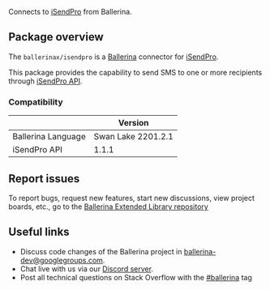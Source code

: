 Connects to [iSendPro](https://www.isendpro.com/docs/?type=7) from Ballerina.

## Package overview

The `ballerinax/isendpro` is a [Ballerina](https://ballerina.io/) connector for [iSendPro](https://en.isendpro.com/).  

This package provides the capability to send SMS to one or more recipients through [iSendPro API](https://www.isendpro.com/docs/?type=7).

### Compatibility
|                    | Version         |
|--------------------|-----------------|
| Ballerina Language | Swan Lake 2201.2.1|
| iSendPro API       | 1.1.1           |
 
## Report issues
To report bugs, request new features, start new discussions, view project boards, etc., go to the [Ballerina Extended Library repository](https://github.com/ballerina-platform/ballerina-extended-library)

## Useful links
- Discuss code changes of the Ballerina project in [ballerina-dev@googlegroups.com](mailto:ballerina-dev@googlegroups.com).
- Chat live with us via our [Discord server](https://discord.gg/ballerinalang).
- Post all technical questions on Stack Overflow with the [#ballerina](https://stackoverflow.com/questions/tagged/ballerina) tag

